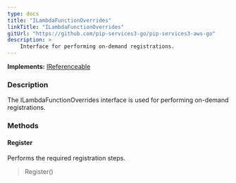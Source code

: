 ```yaml
---
type: docs
title: "ILambdaFunctionOverrides"
linkTitle: "ILambdaFunctionOverrides"
gitUrl: "https://github.com/pip-services3-go/pip-services3-aws-go"
description: >
    Interface for performing on-demand registrations.
---
```


**Implements:** [IReferenceable](../../../commons/refer/ireferenceable)

### Description

The ILambdaFunctionOverrides interface is used for performing on-demand registrations.


### Methods

#### Register
Performs the required registration steps.

> Register()
